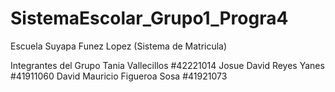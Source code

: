# SistemaEscolar_Grupo1_Progra4
Escuela Suyapa Funez Lopez (Sistema de Matricula)

Integrantes del Grupo
Tania Vallecillos #42221014
Josue David Reyes Yanes #41911060
David Mauricio Figueroa Sosa #41921073
